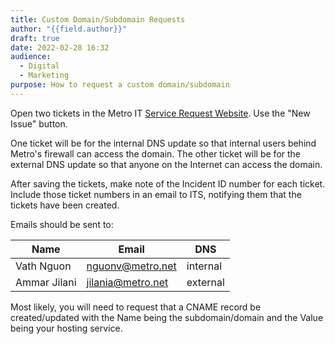 ```yaml
---
title: Custom Domain/Subdomain Requests
author: "{{field.author}}"
draft: true
date: 2022-02-28 16:32
audience:
  - Digital
  - Marketing
purpose: How to request a custom domain/subdomain
---
```

Open two tickets in the Metro IT [Service Request Website](https://metroheat.saasit.com/).  Use the "New Issue" button.

One ticket will be for the internal DNS update so that internal users behind Metro's firewall can access the domain.  The other ticket will be for the external DNS update so that anyone on the Internet can access the domain.

After saving the tickets, make note of the Incident ID number for each ticket.  Include those ticket numbers in an email to ITS, notifying them that the tickets have been created.

Emails should be sent to:

| Name | Email | DNS |
| ---- | ----- | --- |
| Vath Nguon | nguonv@metro.net | internal |
| Ammar Jilani | jilania@metro.net | external |

Most likely, you will need to request that a CNAME record be created/updated with the Name being the subdomain/domain and the Value being your hosting service.